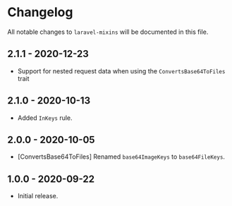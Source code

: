 # Changelog

All notable changes to `laravel-mixins` will be documented in this file.

## 2.1.1 - 2020-12-23

- Support for nested request data when using the `ConvertsBase64ToFiles` trait

## 2.1.0 - 2020-10-13

- Added `InKeys` rule.

## 2.0.0 - 2020-10-05

- [ConvertsBase64ToFiles] Renamed `base64ImageKeys` to `base64FileKeys`.

## 1.0.0 - 2020-09-22

- Initial release.
